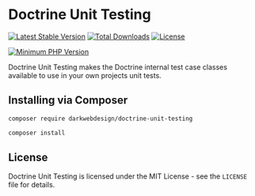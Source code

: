# Doctrine Unit Testing

[![Latest Stable Version](https://poser.pugx.org/darkwebdesign/doctrine-unit-testing/v/stable?format=flat)](https://packagist.org/packages/darkwebdesign/doctrine-unit-testing)
[![Total Downloads](https://poser.pugx.org/darkwebdesign/doctrine-unit-testing/downloads?format=flat)](https://packagist.org/packages/darkwebdesign/doctrine-unit-testing)
[![License](https://poser.pugx.org/darkwebdesign/doctrine-unit-testing/license?format=flat)](https://packagist.org/packages/darkwebdesign/doctrine-unit-testing)

[![Minimum PHP Version](https://img.shields.io/badge/php-5.4%2B-777BB3.svg)](https://php.net/)

Doctrine Unit Testing makes the Doctrine internal test case classes available to use in your own projects
unit tests.

## Installing via Composer

```bash
composer require darkwebdesign/doctrine-unit-testing
```

```bash
composer install
```

## License

Doctrine Unit Testing is licensed under the MIT License - see the `LICENSE` file for details.
